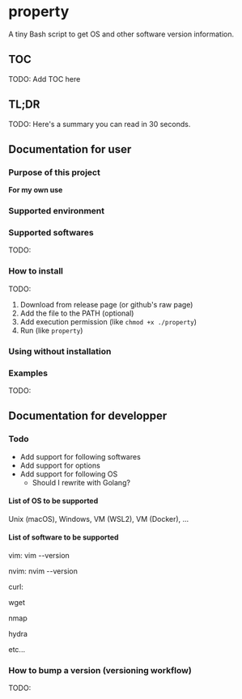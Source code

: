 # property

A tiny Bash script to get OS and other software version information.

## TOC

TODO: Add TOC here

## TL;DR

TODO: Here's a summary you can read in 30 seconds.

## Documentation for user

### Purpose of this project

**For my own use**

### Supported environment

### Supported softwares

TODO:

### How to install

TODO:

1. Download from release page (or github's raw page)
2. Add the file to the PATH (optional)
3. Add execution permission (like `chmod +x ./property`)
4. Run (like `property`)

### Using without installation

<!--
```console
TODO: とりあえず https://brew.sh/ を参考にして書いたが、きちんと動くかわからないのできちんと試す
/bin/bash -c "$(curl -fsSL https://raw.githubusercontent.com/rnazmo/property/main/property.sh)"
```
-->

### Examples

TODO:

## Documentation for developper

### Todo

- Add support for following softwares
- Add support for options
- Add support for following OS
  - Should I rewrite with Golang?

#### List of OS to be supported

Unix (macOS), Windows, VM (WSL2), VM (Docker), ...

#### List of software to be supported

vim: vim --version

nvim: nvim --version

curl:

wget

nmap

hydra

etc...

### How to bump a version (versioning workflow)

TODO:
